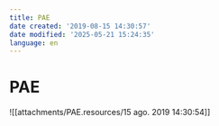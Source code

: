 ```yaml
---
title: PAE
date created: '2019-08-15 14:30:57'
date modified: '2025-05-21 15:24:35'
language: en
---
```


# PAE

![[attachments/PAE.resources/15 ago. 2019 14:30:54]]